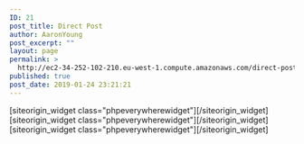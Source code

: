 ```yaml
---
ID: 21
post_title: Direct Post
author: AaronYoung
post_excerpt: ""
layout: page
permalink: >
  http://ec2-34-252-102-210.eu-west-1.compute.amazonaws.com/direct-post/
published: true
post_date: 2019-01-24 23:21:21
---
```

<div id="pl-21"  class="panel-layout" ><div id="pg-21-0"  class="panel-grid panel-has-style"  data-style="{&quot;padding&quot;:&quot;0% 10% 0% 10%&quot;,&quot;mobile_padding&quot;:&quot;0px 10px 0px 10px&quot;,&quot;background_image_attachment&quot;:false,&quot;background_display&quot;:&quot;tile&quot;,&quot;cell_alignment&quot;:&quot;flex-start&quot;}"  data-ratio="1"  data-ratio-direction="right" ><div class="panel-row-style panel-row-style-for-21-0" ><div id="pgc-21-0-0"  class="panel-grid-cell"  data-weight="1" ><div id="panel-21-0-0-0" class="so-panel widget widget_phpeverywherewidget phpeverywherewidget panel-first-child" data-index="0" data-style="{&quot;background_image_attachment&quot;:false,&quot;background_display&quot;:&quot;tile&quot;,&quot;animation_once&quot;:&quot;&quot;}" >[siteorigin_widget class="phpeverywherewidget"]<input type="hidden" value="{&quot;instance&quot;:{&quot;title&quot;:&quot;&quot;,&quot;content&quot;:&quot;&lt;form method=\&quot;get\&quot; action=\&quot;\&quot; class=\&quot;form-group\&quot; method=\&quot;get\&quot;&gt;\n&lt;div class=\&quot;\&quot; style=\&quot;background-color: #78b827; text-align: center;\&quot;&gt;&lt;span style=\&quot;font-size: 1.5em; margin: 0; color: #ffffff; line-height: 61px; letter-spacing: 6px;\&quot;&gt;\u5feb\u9012\u4ef7\u683c\u67e5\u8be2&lt;\/span&gt;&lt;\/div&gt;\n&lt;div style=\&quot;padding: 20px 16px 0px 16px; background-color: #f8f7f7; min-height: 200px;\&quot;&gt;\n&lt;div style=\&quot;float: left; width: 50%; display: flex; justify-content: space-between; margin: 0px 0px 10px 0px;\&quot;&gt;&lt;label style=\&quot;width: 33.2%; height: 40px; line-height: 40px; text-align: center;\&quot;&gt;\u53d1\u4ef6\u5730&lt;\/label&gt;\n&lt;select name=\&quot;send-address\&quot; style=\&quot;width: 66.8%; background-color: #ffffff; outline: none; height: 40px; border: #f6821e 1px solid;\&quot;&gt;\n&lt;option&gt;\u7231\u5c14\u5170&lt;\/option&gt;\n&lt;\/select&gt;&lt;\/div&gt;\n&lt;div style=\&quot;float: left; width: 50%; display: flex; justify-content: space-between; margin: 0px 0px 10px 0px;\&quot;&gt;&lt;label style=\&quot;width: 33.2%; height: 40px; line-height: 40px; text-align: center;\&quot;&gt;\u6536\u4ef6\u5730&lt;\/label&gt;\n&lt;select name=\&quot;receive-address\&quot; style=\&quot;width: 66.8%; background-color: #ffffff; outline: none; height: 40px; border: #f6821e 1px solid;\&quot;&gt;\n&lt;option&gt;\u4e2d\u56fd&lt;\/option&gt;\n&lt;\/select&gt;&lt;\/div&gt;\n&lt;div style=\&quot;clear: both;\&quot;&gt;&lt;\/div&gt;\n&lt;div style=\&quot;width: 33%; float: left; display: flex; justify-content: space-between; padding: 0; margin: 0px 0px 10px 0px;\&quot; class=\&quot;form-group is-empty\&quot;&gt;&lt;label style=\&quot;width: 50%; height: 40px; line-height: 40px; text-align: center;\&quot;&gt;\u957f &lt;\/label&gt;\n&lt;input autocomplete=\&quot;off\&quot; type=\&quot;text\&quot; pattern=\&quot;[\\d.]*\&quot; title=\&quot;\u8bf7\u8f93\u5165\u6570\u5b57\&quot; name=\&quot;length\&quot; style=\&quot;width: 50%; border: #f6821e 1px solid; border-radius: 6px; height: 40px; padding: 5px;\&quot; class=\&quot;text-right form-control\&quot; placeholder=\&quot;CM\&quot; value=\&quot;&lt;?php echo $_GET[\&quot;length\&quot;]; ?&gt;\&quot;\/&gt;&lt;\/div&gt;\n&lt;div style=\&quot;width: 34%; float: left; display: flex; justify-content: space-between; padding: 0; margin: 0px 0px 10px 0px;\&quot; class=\&quot;form-group is-empty\&quot;&gt;&lt;label style=\&quot;width: 50%; height: 40px; line-height: 40px; text-align: center;\&quot;&gt;\u5bbd &lt;\/label&gt;\n&lt;input autocomplete=\&quot;off\&quot; type=\&quot;text\&quot; pattern=\&quot;[\\d.]*\&quot; title=\&quot;\u8bf7\u8f93\u5165\u6570\u5b57\&quot; name=\&quot;width\&quot; style=\&quot;width: 50%; border: #f6821e 1px solid; border-radius: 6px; height: 40px; padding: 5px;\&quot; class=\&quot;text-right form-control\&quot; placeholder=\&quot;CM\&quot; value=\&quot;&lt;?php echo $_GET[\&quot;width\&quot;]; ?&gt;\&quot;\/&gt;&lt;\/div&gt;\n&lt;div style=\&quot;width: 33%; float: left; display: flex; justify-content: space-between; padding: 0; margin: 0px 0px 10px 0px;\&quot; class=\&quot;form-group is-empty\&quot;&gt;&lt;label style=\&quot;width: 50%; height: 40px; line-height: 40px; text-align: center;\&quot;&gt;\u9ad8 &lt;\/label&gt;\n&lt;input autocomplete=\&quot;off\&quot; type=\&quot;text\&quot; pattern=\&quot;[\\d.]*\&quot; title=\&quot;\u8bf7\u8f93\u5165\u6570\u5b57\&quot; name=\&quot;height\&quot; style=\&quot;width: 50%; border: #f6821e 1px solid; border-radius: 6px; height: 40px; padding: 5px;\&quot; class=\&quot;text-right form-control\&quot; placeholder=\&quot;CM\&quot; value=\&quot;&lt;?php echo $_GET[\&quot;height\&quot;]; ?&gt;\&quot;\/&gt;&lt;\/div&gt;\n&lt;div style=\&quot;clear: both;\&quot;&gt;&lt;\/div&gt;\n&lt;div style=\&quot;float: left; width: 50%; display: flex; justify-content: space-between;\&quot; class=\&quot;form-group is-empty\&quot;&gt;&lt;label style=\&quot;width: 33.2%; height: 40px; line-height: 40px; text-align: center;\&quot;&gt;\u91cd\u91cf&lt;\/label&gt;\n&lt;input pattern=\&quot;[\\d.]*\&quot; title=\&quot;\u8bf7\u8f93\u5165\u6570\u5b57\&quot; type=\&quot;text\&quot; autocomplete=\&quot;off\&quot; name=\&quot;weight\&quot; style=\&quot;width: 66.8%; border: #f6821e 1px solid; border-radius: 6px; height: 40px; padding: 5px;\&quot; class=\&quot;text-right form-control\&quot; placeholder=\&quot;KG\&quot; value=\&quot;&lt;?php echo $_GET[\&quot;weight\&quot;]; ?&gt;\&quot; \/&gt;&lt;\/div&gt;\n&lt;div style=\&quot;float: left; width: 50%; display: flex; justify-content: space-between;\&quot;&gt;&lt;button type=\&quot;submit\&quot; class=\&quot;btn-hover\&quot; style=\&quot;background-color: #78b827; margin: 0 auto; height: 40px; outline: none; font-size: 16px; width: 120px; line-height: 40px; padding: 0 0 0 0;\&quot;&gt;\u70b9\u51fb\u8be2\u4ef7&lt;\/button&gt;&lt;\/div&gt;\n&lt;\/div&gt;\n&lt;\/form&gt;&quot;,&quot;eds_animation_class&quot;:&quot;&quot;,&quot;animation&quot;:&quot;&quot;,&quot;anchor&quot;:&quot;&quot;,&quot;anchor-placement&quot;:&quot;&quot;,&quot;easing&quot;:&quot;&quot;,&quot;offset&quot;:&quot;&quot;,&quot;duration&quot;:&quot;&quot;,&quot;delay&quot;:&quot;&quot;,&quot;once&quot;:0,&quot;so_sidebar_emulator_id&quot;:&quot;phpeverywherewidget-2110000&quot;,&quot;option_name&quot;:&quot;widget_phpeverywherewidget&quot;},&quot;args&quot;:{&quot;before_widget&quot;:&quot;&lt;div id=\&quot;panel-21-0-0-0\&quot; class=\&quot;so-panel widget widget_phpeverywherewidget phpeverywherewidget panel-first-child\&quot; data-index=\&quot;0\&quot; data-style=\&quot;{&amp;quot;background_image_attachment&amp;quot;:false,&amp;quot;background_display&amp;quot;:&amp;quot;tile&amp;quot;,&amp;quot;animation_once&amp;quot;:&amp;quot;&amp;quot;}\&quot; &gt;&quot;,&quot;after_widget&quot;:&quot;&lt;\/div&gt;&quot;,&quot;before_title&quot;:&quot;&lt;h3 class=\&quot;widget-title\&quot;&gt;&quot;,&quot;after_title&quot;:&quot;&lt;\/h3&gt;&quot;,&quot;widget_id&quot;:&quot;widget-0-0-0&quot;}}" />[/siteorigin_widget]</div><div id="panel-21-0-0-1" class="so-panel widget widget_phpeverywherewidget phpeverywherewidget" data-index="1" data-style="{&quot;background_image_attachment&quot;:false,&quot;background_display&quot;:&quot;tile&quot;,&quot;animation_once&quot;:&quot;&quot;}" >[siteorigin_widget class="phpeverywherewidget"]<input type="hidden" value="{&quot;instance&quot;:{&quot;title&quot;:&quot;&quot;,&quot;content&quot;:&quot;&lt;ul class=\&quot;nav nav-tabs\&quot;&gt;\n                   &lt;a href=\&quot;\&quot; data-toggle=\&quot;tab\&quot; aria-expanded=\&quot;true\&quot; onclick=\&quot;change1()\&quot;&gt;\u5168\u90e8\u7ebf\u8def&lt;\/a&gt;   \n                   &lt;a&gt;  |  &lt;\/a&gt;&lt;a href=\&quot;\&quot; data-toggle=\&quot;tab\&quot; aria-expanded=\&quot;true\&quot; onclick=\&quot;change2()\&quot;&gt;\u5976\u7c89\u5305\u7a0e\u4e13\u7ebf&lt;\/a&gt;\n                   &lt;a&gt;  |  &lt;\/a&gt;&lt;a href=\&quot;\&quot; data-toggle=\&quot;tab\&quot; aria-expanded=\&quot;true\&quot; onclick=\&quot;change3()\&quot;&gt;\u6742\u8d27\u5305\u7a0e\u4e13\u7ebf&lt;\/a&gt;\n                  &lt;a&gt;  |  &lt;\/a&gt;&lt;a href=\&quot;\&quot; data-toggle=\&quot;tab\&quot; aria-expanded=\&quot;true\&quot; onclick=\&quot;change4()\&quot;&gt;\u5962\u4f88\u54c1\u4e13\u7ebf&lt;\/a&gt;\n                  &lt;a&gt;  |  &lt;\/a&gt;&lt;a href=\&quot;\&quot; data-toggle=\&quot;tab\&quot; aria-expanded=\&quot;true\&quot; onclick=\&quot;change5()\&quot;&gt;\u90ae\u653f\u4e13\u7ebf&lt;\/a&gt;\n&lt;\/ul&gt;\n\n\n&lt;input type=\&quot;hidden\&quot;  name=\&quot;fourTinPriceContainer\&quot; id=\&quot;fourTinPriceContainer\&quot; value=\&quot;&lt;?php $fourTinPrice = wc_get_product(773);  echo $fourTinPrice-&gt;get_sale_price(); ?&gt;\&quot;&gt;\n\n&lt;input type=\&quot;hidden\&quot;  name=\&quot;sixTinPriceContainer\&quot; id=\&quot;sixTinPriceContainer\&quot; value=\&quot;&lt;?php $sixTinPrice = wc_get_product(1011); echo $sixTinPrice-&gt;get_sale_price(); ?&gt;\&quot;&gt;\n\n&lt;input type=\&quot;hidden\&quot;  name=\&quot;luxuriesPriceContainer\&quot; id=\&quot;luxuriesPriceContainer\&quot; value=\&quot;&lt;?php $luxuriesPrice = wc_get_product(1034); echo $luxuriesPrice-&gt;get_sale_price(); ?&gt;\&quot;&gt;\n\n&lt;input type=\&quot;hidden\&quot;  name=\&quot;winePriceContainer\&quot; id=\&quot;winePriceContainer\&quot; value=\&quot;&lt;?php $winePrice = wc_get_product(1029); echo $winePrice-&gt;get_sale_price(); ?&gt;\&quot;&gt;\n\n&lt;input type=\&quot;hidden\&quot;  name=\&quot;fiftyGoodsPriceContainer\&quot; id=\&quot;fiftyGoodsPriceContainer\&quot; value=\&quot;&lt;?php $fiftyGoodsPrice = wc_get_product(1015); echo $fiftyGoodsPrice-&gt;get_sale_price(); ?&gt;\&quot;&gt;\n\n&lt;input type=\&quot;hidden\&quot;  name=\&quot;fourfiftyGoodsPriceContainer\&quot; id=\&quot;fourfiftyGoodsPriceContainer\&quot; value=\&quot;&lt;?php $fourfiftyGoodsPrice = wc_get_product(1023); echo $fourfiftyGoodsPrice-&gt;get_sale_price(); ?&gt;\&quot;&gt;\n\n&lt;input type=\&quot;hidden\&quot;  name=\&quot;goods666PriceContainer\&quot; id=\&quot;goods666PriceContainer\&quot; value=\&quot;&lt;?php $goods666Price = wc_get_product(1045); echo $goods666Price-&gt;get_sale_price(); ?&gt;\&quot;&gt;\n\n&lt;input type=\&quot;hidden\&quot;  name=\&quot;twoThousandGoodsPriceContainer\&quot; id=\&quot;twoThousandGoodsPriceContainer\&quot; value=\&quot;&lt;?php $twoThousandGoodsPrice = wc_get_product(1052); echo $twoThousandGoodsPrice-&gt;get_sale_price(); ?&gt;\&quot;&gt;\n\n&lt;input type=\&quot;hidden\&quot;  name=\&quot;anPostPriceContainer\&quot; id=\&quot;anPostPriceContainer\&quot; value=\&quot;&lt;?php $anPostPrice = wc_get_product(1175); echo $anPostPrice-&gt;get_sale_price(); ?&gt;\&quot;&gt;\n\n&lt;input type=\&quot;hidden\&quot;  name=\&quot;britishPriceContainer\&quot; id=\&quot;britishPriceContainer\&quot; value=\&quot;&lt;?php $britishPrice = wc_get_product(1180); echo $britishPrice-&gt;get_sale_price(); ?&gt;\&quot;&gt;\n\n\n&lt;?php echo fourTinPriceByWeight(773, 1); ?&gt;\n\n\n\n\n\n\n\n&lt;script&gt;\nfunction change1(){\nvar block1 = document.getElementById(&#039;block1&#039;);\nblock1.style.display = &#039;inline&#039;;\nvar block2 = document.getElementById(&#039;block2&#039;);\nblock2.style.display = &#039;none&#039;;\nvar block3 = document.getElementById(&#039;block3&#039;);\nblock3.style.display = &#039;none&#039;;\nvar block4 = document.getElementById(&#039;block4&#039;);\nblock4.style.display = &#039;none&#039;;\nvar block5 = document.getElementById(&#039;block5&#039;);\nblock5.style.display = &#039;none&#039;;\n}\n\nfunction change2(){\nvar block1 = document.getElementById(&#039;block1&#039;);\nblock1.style.display = &#039;none&#039;;\nvar block2 = document.getElementById(&#039;block2&#039;);\nblock2.style.display = &#039;inline&#039;;\nvar block3 = document.getElementById(&#039;block3&#039;);\nblock3.style.display = &#039;none&#039;;\nvar block4 = document.getElementById(&#039;block4&#039;);\nblock4.style.display = &#039;none&#039;;\nvar block5 = document.getElementById(&#039;block5&#039;);\nblock5.style.display = &#039;none&#039;;\n}\n\nfunction change3(){\nvar block1 = document.getElementById(&#039;block1&#039;);\nblock1.style.display = &#039;none&#039;;\nvar block2 = document.getElementById(&#039;block2&#039;);\nblock2.style.display = &#039;none&#039;;\nvar block3 = document.getElementById(&#039;block3&#039;);\nblock3.style.display = &#039;inline&#039;;\nvar block4 = document.getElementById(&#039;block4&#039;);\nblock4.style.display = &#039;none&#039;;\nvar block5 = document.getElementById(&#039;block5&#039;);\nblock5.style.display = &#039;none&#039;;\n}\n\nfunction change4(){\nvar block1 = document.getElementById(&#039;block1&#039;);\nblock1.style.display = &#039;none&#039;;\nvar block2 = document.getElementById(&#039;block2&#039;);\nblock2.style.display = &#039;none&#039;;\nvar block3 = document.getElementById(&#039;block3&#039;);\nblock3.style.display = &#039;none&#039;;\nvar block4 = document.getElementById(&#039;block4&#039;);\nblock4.style.display = &#039;inline&#039;;\nvar block5 = document.getElementById(&#039;block5&#039;);\nblock5.style.display = &#039;none&#039;;\n}\n\nfunction change5(){\nvar block1 = document.getElementById(&#039;block1&#039;);\nblock1.style.display = &#039;none&#039;;\nvar block2 = document.getElementById(&#039;block2&#039;);\nblock2.style.display = &#039;none&#039;;\nvar block3 = document.getElementById(&#039;block3&#039;);\nblock3.style.display = &#039;none&#039;;\nvar block4 = document.getElementById(&#039;block4&#039;);\nblock4.style.display = &#039;none&#039;;\nvar block5 = document.getElementById(&#039;block5&#039;);\nblock5.style.display = &#039;inline&#039;;\n}\n\n&lt;\/script&gt;&quot;,&quot;eds_animation_class&quot;:&quot;&quot;,&quot;animation&quot;:&quot;&quot;,&quot;anchor&quot;:&quot;&quot;,&quot;anchor-placement&quot;:&quot;&quot;,&quot;easing&quot;:&quot;&quot;,&quot;offset&quot;:&quot;&quot;,&quot;duration&quot;:&quot;&quot;,&quot;delay&quot;:&quot;&quot;,&quot;once&quot;:0,&quot;so_sidebar_emulator_id&quot;:&quot;phpeverywherewidget-2110001&quot;,&quot;option_name&quot;:&quot;widget_phpeverywherewidget&quot;},&quot;args&quot;:{&quot;before_widget&quot;:&quot;&lt;div id=\&quot;panel-21-0-0-1\&quot; class=\&quot;so-panel widget widget_phpeverywherewidget phpeverywherewidget\&quot; data-index=\&quot;1\&quot; data-style=\&quot;{&amp;quot;background_image_attachment&amp;quot;:false,&amp;quot;background_display&amp;quot;:&amp;quot;tile&amp;quot;,&amp;quot;animation_once&amp;quot;:&amp;quot;&amp;quot;}\&quot; &gt;&quot;,&quot;after_widget&quot;:&quot;&lt;\/div&gt;&quot;,&quot;before_title&quot;:&quot;&lt;h3 class=\&quot;widget-title\&quot;&gt;&quot;,&quot;after_title&quot;:&quot;&lt;\/h3&gt;&quot;,&quot;widget_id&quot;:&quot;widget-0-0-1&quot;}}" />[/siteorigin_widget]</div><div id="panel-21-0-0-2" class="so-panel widget widget_phpeverywherewidget phpeverywherewidget panel-last-child" data-index="2" data-style="{&quot;background_image_attachment&quot;:false,&quot;background_display&quot;:&quot;tile&quot;,&quot;animation_once&quot;:&quot;&quot;}" >[siteorigin_widget class="phpeverywherewidget"]<input type="hidden" value="{&quot;instance&quot;:{&quot;title&quot;:&quot;&quot;,&quot;content&quot;:&quot;&lt;div id=\&quot;block1\&quot; style=\&quot;display:inline;\&quot;&gt;\n\n&lt;div id=\&quot;\&quot;&gt;\n&lt;span style=\&quot;font-size: 1em; margin: 0; color: #ffffff; line-height: 61px; letter-spacing: 6px;\&quot;&gt;4\u7f50\u5976\u7c89\u5305\u7a0e\u4f18\u5148\u7ebf&lt;\/span&gt;\n&lt;div style=\&quot;clear: both;\&quot;&gt;&lt;\/div&gt;\n&lt;div style=\&quot;width: 33%; float: left; display: flex; justify-content: space-between; padding: 0; margin: 0px 0px 10px 0px;\&quot; class=\&quot;form-group is-empty\&quot;&gt;&lt;label style=\&quot;height: 40px; line-height: 40px; text-align: center;\&quot;&gt;\u8bf7\u5c064\u6876\u5976\u7c89\u5305\u88c5\u540e\u7684\u4f53\u79ef\u53ca\u5b9e\u9645\u91cd\u91cf\u63a7\u5236\u57285kg\/\u7bb1\u4ee5\u5185&lt;\/label&gt;&lt;\/div&gt;\n&lt;div style=\&quot;width: 34%; float: left; display: flex; justify-content: space-between; padding: 0; margin: 0px 0px 10px 0px;\&quot; class=\&quot;form-group is-empty\&quot;&gt;&lt;label style=\&quot;height: 40px; line-height: 40px; text-align: center;\&quot;&gt;&lt;\/label&gt;\n&lt;div style=\&quot;width: 33%; float: left; display: flex; justify-content: space-between; padding: 0; margin: 0px 0px 10px 0px;\&quot; class=\&quot;form-group is-empty\&quot;&gt;&lt;a href=\&quot;&lt;?php echo esc_url( get_permalink( get_page_by_title( &#039;4 Tin Line 1&#039; ) ) ); ?&gt;\&quot; style=\&quot;height: 40px; line-height: 40px; text-align: center;\&quot;&gt;\u786e\u5b9a&lt;\/a&gt;\n\n&lt;\/div&gt;\n\n\n&lt;\/div&gt;\n\n&lt;\/div&gt;\n\n&lt;div id=\&quot;block2\&quot; style=\&quot;display:none;\&quot;&gt;\nblock2\n&lt;\/div&gt;\n\n&lt;div id=\&quot;block3\&quot; style=\&quot;display:none;\&quot;&gt;\nblock3\n&lt;\/div&gt;\n\n&lt;div id=\&quot;block4\&quot; style=\&quot;display:none;\&quot;&gt;\nblock4\n&lt;\/div&gt;\n\n&lt;div id=\&quot;block5\&quot; style=\&quot;display:none;\&quot;&gt;\nblock5\n&lt;\/div&gt;\n&quot;,&quot;eds_animation_class&quot;:&quot;&quot;,&quot;animation&quot;:&quot;&quot;,&quot;anchor&quot;:&quot;&quot;,&quot;anchor-placement&quot;:&quot;&quot;,&quot;easing&quot;:&quot;&quot;,&quot;offset&quot;:&quot;&quot;,&quot;duration&quot;:&quot;&quot;,&quot;delay&quot;:&quot;&quot;,&quot;once&quot;:0,&quot;so_sidebar_emulator_id&quot;:&quot;phpeverywherewidget-2110002&quot;,&quot;option_name&quot;:&quot;widget_phpeverywherewidget&quot;},&quot;args&quot;:{&quot;before_widget&quot;:&quot;&lt;div id=\&quot;panel-21-0-0-2\&quot; class=\&quot;so-panel widget widget_phpeverywherewidget phpeverywherewidget panel-last-child\&quot; data-index=\&quot;2\&quot; data-style=\&quot;{&amp;quot;background_image_attachment&amp;quot;:false,&amp;quot;background_display&amp;quot;:&amp;quot;tile&amp;quot;,&amp;quot;animation_once&amp;quot;:&amp;quot;&amp;quot;}\&quot; &gt;&quot;,&quot;after_widget&quot;:&quot;&lt;\/div&gt;&quot;,&quot;before_title&quot;:&quot;&lt;h3 class=\&quot;widget-title\&quot;&gt;&quot;,&quot;after_title&quot;:&quot;&lt;\/h3&gt;&quot;,&quot;widget_id&quot;:&quot;widget-0-0-2&quot;}}" />[/siteorigin_widget]</div></div></div></div></div>